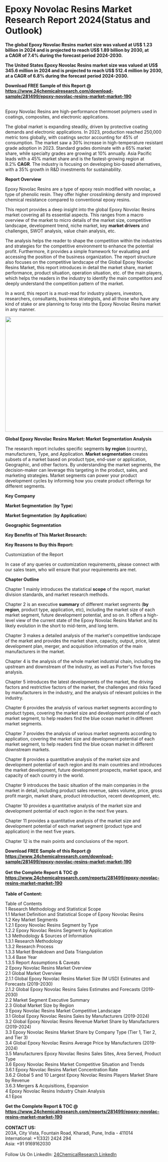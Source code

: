 <h1>Epoxy Novolac Resins Market Research Report 2024(Status and Outlook)</h1><p><strong>The global Epoxy Novolac Resins market size was valued at US$ 1.23 billion in 2024 and is projected to reach US$ 1.89 billion by 2030, at a CAGR of 7.4% during the forecast period 2024-2030.</strong></p><p>
</p><p><strong>The United States Epoxy Novolac Resins market size was valued at US$ 345.6 million in 2024 and is projected to reach US$ 512.4 million by 2030, at a CAGR of 6.8% during the forecast period 2024-2030.</strong></p><div><b>Download FREE Sample of this Report @ 
            <a href="https://www.24chemicalresearch.com/download-sample/281499/epoxy-novolac-resins-market-market-190">
            https://www.24chemicalresearch.com/download-sample/281499/epoxy-novolac-resins-market-market-190</a></b></div><br><p>
</p><p>Epoxy Novolac Resins are high-performance thermoset polymers used in coatings, composites, and electronic applications.</p><p>
</p><p>The global market is expanding steadily, driven by protective coating demands and electronic applications. In 2023, production reached 250,000 metric tons globally, with coatings sector accounting for 45% of consumption. The market saw a 30% increase in high-temperature resistant grade adoption in 2023. Standard grades dominate with a 65% market share, while specialty grades are growing at 10% annually. Asia Pacific leads with a 45% market share and is the fastest-growing region at 8.2% <strong>CAGR</strong>. The industry is focusing on developing bio-based alternatives, with a 35% growth in R&amp;D investments for sustainability.</p><p>
</p><p><strong>Report Overview</strong></p><p>
</p><p></p><p>
</p><p>Epoxy Novolac Resins are a type of epoxy resin modified with novolac, a type of phenolic resin. They offer higher crosslinking density and improved chemical resistance compared to conventional epoxy resins.</p><p>
</p><p>This report provides a deep insight into the global Epoxy Novolac Resins market covering all its essential aspects. This ranges from a macro overview of the market to micro details of the market size, competitive landscape, development trend, niche market, key <strong>market drivers</strong> and challenges, SWOT analysis, value chain analysis, etc.</p><p>
</p><p>The analysis helps the reader to shape the competition within the industries and strategies for the competitive environment to enhance the potential profit. Furthermore, it provides a simple framework for evaluating and accessing the position of the business organization. The report structure also focuses on the competitive landscape of the Global Epoxy Novolac Resins Market, this report introduces in detail the market share, market performance, product situation, operation situation, etc. of the main players, which helps the readers in the industry to identify the main competitors and deeply understand the competition pattern of the market.</p><p>
</p><p>In a word, this report is a must-read for industry players, investors, researchers, consultants, business strategists, and all those who have any kind of stake or are planning to foray into the Epoxy Novolac Resins market in any manner.</p><p>
</p><p><img alt="" src="https://24chemicalresearch.com/assets/report-images/EpoxyNovolacResinsMarket.png" style="height:366px; width:731px"></p><p>
</p><p><strong>Global Epoxy Novolac Resins Market: Market Segmentation Analysis</strong></p><p>
</p><p>The research report includes specific segments <strong>by region</strong> (country), manufacturers, Type, and Application. <strong>Market segmentation</strong> creates subsets of a market based on product type, end-user or application, Geographic, and other factors. By understanding the market segments, the decision-maker can leverage this targeting in the product, sales, and marketing strategies. Market segments can power your product development cycles by informing how you create product offerings for different segments.</p><p>
</p><p><strong>Key Company</strong></p><p>
</p><p>
</p><p><strong>Market Segmentation</strong> (<strong>by Type</strong>)</p><p>
</p><p>
</p><p><strong>Market Segmentation</strong> (<strong>by Application</strong>)</p><p>
</p><p>
</p><p><strong>Geographic Segmentation</strong></p><p>
</p><p>
</p><p><strong>Key Benefits of This Market Research:</strong></p><p>
</p><p>
</p><p><strong>Key Reasons to Buy this Report:</strong></p><p>
</p><p>
</p><p>Customization of the Report</p><p>
</p><p>In case of any queries or customization requirements, please connect with our sales team, who will ensure that your requirements are met.</p><p>
</p><p><strong>Chapter Outline</strong></p><p>
</p><p>Chapter 1 mainly introduces the statistical <strong>scope</strong> of the report, market division standards, and market research methods.</p><p>
</p><p>Chapter 2 is an executive <strong>summary</strong> of different market segments (<strong>by region</strong>, product type, application, etc), including the market size of each market segment, future development potential, and so on. It offers a high-level view of the current state of the Epoxy Novolac Resins Market and its likely evolution in the short to mid-term, and long term.</p><p>
</p><p>Chapter 3 makes a detailed analysis of the market's competitive landscape of the market and provides the market share, capacity, output, price, latest development plan, merger, and acquisition information of the main manufacturers in the market.</p><p>
</p><p>Chapter 4 is the analysis of the whole market industrial chain, including the upstream and downstream of the industry, as well as Porter's five forces analysis.</p><p>
</p><p>Chapter 5 introduces the latest developments of the market, the driving factors and restrictive factors of the market, the challenges and risks faced by manufacturers in the industry, and the analysis of relevant policies in the industry.</p><p>
</p><p>Chapter 6 provides the analysis of various market segments according to product types, covering the market size and development potential of each market segment, to help readers find the blue ocean market in different market segments.</p><p>
</p><p>Chapter 7 provides the analysis of various market segments according to application, covering the market size and development potential of each market segment, to help readers find the blue ocean market in different downstream markets.</p><p>
</p><p>Chapter 8 provides a quantitative analysis of the market size and development potential of each region and its main countries and introduces the market development, future development prospects, market space, and capacity of each country in the world.</p><p>
</p><p>Chapter 9 introduces the basic situation of the main companies in the market in detail, including product sales revenue, sales volume, price, gross profit margin, market share, product introduction, recent development, etc.</p><p>
</p><p>Chapter 10 provides a quantitative analysis of the market size and development potential of each region in the next five years.</p><p>
</p><p>Chapter 11 provides a quantitative analysis of the market size and development potential of each market segment (product type and application) in the next five years.</p><p>
</p><p>Chapter 12 is the main points and conclusions of the report.</p><p>

</p><div><b>Download FREE Sample of this Report @ 
            <a href="https://www.24chemicalresearch.com/download-sample/281499/epoxy-novolac-resins-market-market-190">
            https://www.24chemicalresearch.com/download-sample/281499/epoxy-novolac-resins-market-market-190</a></b></div><br><div><b>Get the Complete Report & TOC @ 
            <a href="https://www.24chemicalresearch.com/reports/281499/epoxy-novolac-resins-market-market-190">
            https://www.24chemicalresearch.com/reports/281499/epoxy-novolac-resins-market-market-190</a></b></div><br>
            <b>Table of Content:</b><p>Table of Contents<br />
 1 Research Methodology and Statistical Scope<br />
 1.1 Market Definition and Statistical Scope of Epoxy Novolac Resins<br />
 1.2 Key Market Segments<br />
 1.2.1 Epoxy Novolac Resins Segment by Type<br />
 1.2.2 Epoxy Novolac Resins Segment by Application<br />
 1.3 Methodology & Sources of Information<br />
 1.3.1 Research Methodology<br />
 1.3.2 Research Process<br />
 1.3.3 Market Breakdown and Data Triangulation<br />
 1.3.4 Base Year<br />
 1.3.5 Report Assumptions & Caveats<br />
 2 Epoxy Novolac Resins Market Overview<br />
 2.1 Global Market Overview<br />
 2.1.1 Global Epoxy Novolac Resins Market Size (M USD) Estimates and Forecasts (2019-2030)<br />
 2.1.2 Global Epoxy Novolac Resins Sales Estimates and Forecasts (2019-2030)<br />
 2.2 Market Segment Executive Summary<br />
 2.3 Global Market Size by Region<br />
 3 Epoxy Novolac Resins Market Competitive Landscape<br />
 3.1 Global Epoxy Novolac Resins Sales by Manufacturers (2019-2024)<br />
 3.2 Global Epoxy Novolac Resins Revenue Market Share by Manufacturers (2019-2024)<br />
 3.3 Epoxy Novolac Resins Market Share by Company Type (Tier 1, Tier 2, and Tier 3)<br />
 3.4 Global Epoxy Novolac Resins Average Price by Manufacturers (2019-2024)<br />
 3.5 Manufacturers Epoxy Novolac Resins Sales Sites, Area Served, Product Type<br />
 3.6 Epoxy Novolac Resins Market Competitive Situation and Trends<br />
 3.6.1 Epoxy Novolac Resins Market Concentration Rate<br />
 3.6.2 Global 5 and 10 Largest Epoxy Novolac Resins Players Market Share by Revenue<br />
 3.6.3 Mergers & Acquisitions, Expansion<br />
 4 Epoxy Novolac Resins Industry Chain Analysis<br />
 4.1 Epox</p><div><b>Get the Complete Report & TOC @ 
            <a href="https://www.24chemicalresearch.com/reports/281499/epoxy-novolac-resins-market-market-190">
            https://www.24chemicalresearch.com/reports/281499/epoxy-novolac-resins-market-market-190</a></b></div><br><b>CONTACT US:</b><br>
            203A, City Vista, Fountain Road, Kharadi, Pune, India - 411014<br>
            International: +1(332) 2424 294<br>
            Asia: +91 9169162030 <br><br>
            Follow Us On LinkedIn: <a href="https://www.linkedin.com/company/24chemicalresearch/">24ChemicalResearch LinkedIn</a>